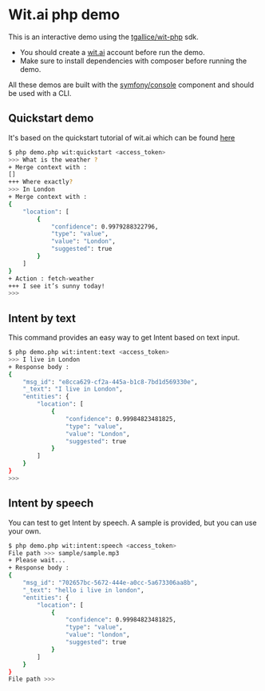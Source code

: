 Wit.ai php demo
===============

This is an interactive demo using the [tgallice/wit-php][1] sdk.

- You should create a [wit.ai][2] account before run the demo.
- Make sure to install dependencies with composer before 
running the demo.

All these demos are built with the [symfony/console][3] component and should be used with a CLI.

Quickstart demo
---------------

It's based on the quickstart tutorial of wit.ai which can be found [here][4]

```bash
$ php demo.php wit:quickstart <access_token>
>>> What is the weather ?           
+ Merge context with :
[]
+++ Where exactly?
>>> In London
+ Merge context with :
{
    "location": [
        {
            "confidence": 0.9979288322796,
            "type": "value",
            "value": "London",
            "suggested": true
        }
    ]
}
+ Action : fetch-weather
+++ I see it’s sunny today!
>>>
```

Intent by text
--------------

This command provides an easy way to get Intent based on text input.

```bash
$ php demo.php wit:intent:text <access_token>
>>> I live in London
+ Response body :
{
    "msg_id": "e8cca629-cf2a-445a-b1c8-7bd1d569330e",
    "_text": "I live in London",
    "entities": {
        "location": [
            {
                "confidence": 0.99984823481825,
                "type": "value",
                "value": "London",
                "suggested": true
            }
        ]
    }
}
>>> 

```

Intent by speech
----------------

You can test to get Intent by speech. A sample is provided, but you can use your own.

```bash
$ php demo.php wit:intent:speech <access_token>
File path >>> sample/sample.mp3   
+ Please wait...
+ Response body :
{
    "msg_id": "702657bc-5672-444e-a0cc-5a673306aa8b",
    "_text": "hello i live in london",
    "entities": {
        "location": [
            {
                "confidence": 0.99984823481825,
                "type": "value",
                "value": "london",
                "suggested": true
            }
        ]
    }
}
File path >>> 

```

[1]: https://github.com/tgallice/wit-php
[2]: https://wit.ai/
[3]: http://symfony.com/doc/current/components/console/introduction.html
[4]: https://wit.ai/docs/quickstart
